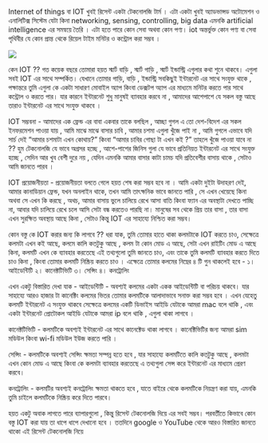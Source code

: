 Internet of things বা IOT খুবই রিসেন্ট একটা টেকনোলজি টার্ম । এটা একটা খুবই অ্যাডভান্সড অটোমেশন ও এনালিটিক্স সিস্টেম যেটা কিনা networking, sensing, controlling, big data এমনকি artificial intelligence এর সমন্বয়ে তৈরি । এটা হতে পারে কোন সেবা অথবা কোন পণ্য। iot অন্তর্ভুক্ত কোন পণ্য বা সেবা পৃথিবীর যে কোন প্রান্ত থেকে রিয়েল টাইম মনিটর ও কন্ট্রোল করা সম্ভব ।

![](https://mektekbd.github.io/static/assets/img/blog/iot.png)

কেন IOT ?? গত কয়েক বছরে তোমারা হয়ত স্মার্ট বাড়ি , স্মার্ট গাড়ি , স্মার্ট ইন্ডাস্ট্রি এগুলার কথা শুনে থাকবে। এগুলা সবই IOT এর সাথে সম্পর্কিত। যেখানে তোমার গাড়ি, বাড়ি , ইন্ডাস্ট্রি সবকিছুই ইন্টারনেট এর সাথে সংযুক্ত থাকে , পক্ষান্তরে তুমি এগুলা কে একটা সাধারণ মোবাইল অ্যাপ কিংবা ডেক্সটপ অ্যাপ এর মাধ্যমে মনিটর করতে পার সাথে কন্ট্রোল ও করতে পার। যার কারনে ইন্টারনেট শুধু মানুষই ব্যাবহার করবে না , আমাদের আশেপাশে যে সকল বস্তু আছে তারাও ইন্টারনেট এর সাথে সংযুক্ত থাকবে ।

IOT সম্ভবনা - আমাদের এক ফ্রেন্ড এর বাবা একবার তাকে বলছিল , আচ্ছা গুগল এ তো দেশ-বিদেশ এর সকল ইনফরমেশন পাওয়া যায় , আমি মাঝে মাঝে বাসার চাবি , আমার চশমা এগুলা খুঁজে পাই না , আমি গুগলে এভাবে যদি সার্চ দেই “আমার চশমাটা এখন কোথায়?” কিংবা “আমার চাবির গোছা টা এখন কই ?” তাহলে খুঁজে পাওয়া যাবে না ?? হুম টেকনোলজি যে ভাবে অগ্রসর হচ্ছে , আশে-পাশের জিনিস গুলা যে ভাবে প্রতিনিয়ত ইন্টারনেট এর সাথে সংযুক্ত হচ্ছে , সেদিন আর খুব বেশী দুরে নয় , যেদিন এমনকি আমার বাসার কাটা চামচ যদি প্রতিবেশীর বাসায় থাকে , সেটাও আমি জানতে পারব ।

IOT প্রয়োজনীয়তা - প্রয়োজনীয়তা বলতে গেলে হয়ত শেষ করা সম্ভব হবে না । আমি একটা দুইটা উদাহরণ দেই, আমার কানাডিয়ান ফ্রেন্ড, যখন অনলাইন থাকে, তখন আমি তাৎক্ষনিক ভাবে জানতে পারি , সে এখন খেয়েছে কিনা অথবা সে এখন কি করছে , অথচ, আমার বাসায় ভুলে চালিয়ে রেখে আসা বাতি কিংবা ফ্যান এর অবস্থাটা দেখতে পাচ্ছি না, আবার যদি চালিয়ে রেখে চলে আসি সেটা বন্ধ করতেও পারছি না। মানুষের সব থেকে প্রিয় তার বাসা , তার বাসা এখন সুরক্ষিত অবস্থায় আছে কিনা , সেটাও কিন্তু IOT এর সাহায্যে নিশ্চিত করা সম্ভব।

কোন বস্তু কে IOT করার জন্য কি লাগবে ?? ধরা যাক, তুমি তোমার হাতে থাকা কলমটাকে IOT করতে চাও, সেক্ষেত্রে কলমটা এখন কই আছে, কলমে কালি কতটুকু আছে , কলম টা কোন মোড এ আছে, সেটা এখন রাইটিং মোড এ আছে কিনা, কলমটি এখন কে ব্যাবহার করতেছে এই তথ্যগুলো তুমি জানতে চাও, এবং তাকে তুমি কলমটি ব্যাবহার করতে দিতে চাও কিনা , কিংবা তোমার কলমটি নিষ্ক্রিয় করতে চাও । এক্ষেত্রে তোমার কলমের নিম্নের ৪ টি গুন থাকলেই হবে - ১। আইডেন্টিটি ২। কানেক্টটিভিটি ৩। সেন্সিং ৪। কনট্রোলিং

এখন একটু বিস্তারিত দেখা যাক - আইডেন্টিটি - অবশ্যই কলমের একটা একক আইডেন্টিটি বা পরিচয় থাকবে। যার সাহায্যে আরও হাজার টা কানেক্টিং কলমের ভিতর তোমার কলমটিকে আলাদাভাবে সনাক্ত করা সম্ভব হবে । এখন যেহেতু কলমটি ইন্টারনেট এ সংযুক্ত থাকবে সেক্ষেত্রে কলমের একটি ডিভাইস আইডি যেটাকে আমরা mac বলে থাকি , এবং একটা ইন্টারনেট প্রোটোকল আইডি যেটাকে আমরা ip বলে থাকি , এগুলা থাকা লাগবে ।

কানেক্টটিভিটি - কলমটিকে অবশ্যই ইন্টারনেট এর সাথে কানেক্টেড থাকা লাগবে । কানেক্টিভিটির জন্য আমরা sim মডিউল কিংবা wi-fi মডিউল ইউজ করতে পারি ।

সেন্সিং - কলমটিকে অবশ্যই সেন্সিং ক্ষমতা সম্পন্ন হতে হবে , যার সাহায্যে কলমটিতে কালি কতটুকু আছে , কলমটা এখন কোন মোড এ আছে কিংবা কে কলমটা ব্যাবহার করতেছে এ তথ্যগুলা সেন্স করে ইন্টারনেট এর মাধ্যমে প্রেরণ করবে।

কনট্রোলিং - কলমটির অবশ্যই কনট্রোলিং ক্ষমতা থাকতে হবে , যাতে বাইরে থেকে কলমটিকে নিয়ন্ত্রণ করা যায়, এমনকি তুমি চাইলে কলমটিকে নিষ্ক্রিয় করে দিতে পারবে।

হয়ত একটু অবাক লাগতে পারে ব্যাপারগুলো , কিন্তু রিসেন্ট টেকনোলজি দিয়ে এর সবই সম্ভব। পরবর্তীতে কিভাবে কোন বস্তু IOT করা যায় তা ধাপে ধাপে দেখানো হবে । ততদিনে google ও YouTube থেকে আরও বিস্তারিত জানতে থাকো এই রিসেন্ট টেকনোলজি নিয়ে



